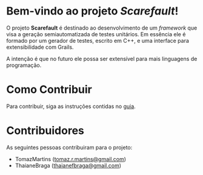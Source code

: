 # Bem-vindo ao projeto *Scarefault*!
O projeto **Scarefault** é destinado ao desenvolvimento de um *framework*
que visa a geração semiautomatizada de testes unitários. Em essência ele
é formado por um gerador de testes, escrito em C++, e uma interface para
extensibilidade com Grails.

A intenção é que no futuro ele possa ser extensível para mais linguagens
de programação.


# Como Contribuir
Para contribuir, siga as instruções contidas no [guia][how-contribute].


# Contribuidores
As seguintes pessoas contribuiram para o projeto:

- TomazMartins (tomaz.r.martins@gmail.com)
- ThaianeBraga (thaianefbraga@gmail.com)

[how-contribute]: https://github.com/Scarefault/scarefault/wiki/Como-Contribuir
